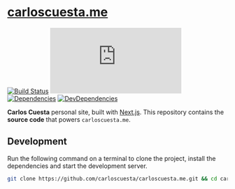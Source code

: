 # [carloscuesta.me](https://carloscuesta.me)

[![Build Status](https://img.shields.io/github/workflow/status/carloscuesta/carloscuesta.me/CI?style=flat-square)](https://github.com/carloscuesta/carloscuesta.me/actions?query=workflow%3ACI+branch%3Amaster)
[![Coverage](https://img.shields.io/codecov/c/github/carloscuesta/carloscuesta.me?style=flat-square)](https://codecov.io/gh/carloscuesta/carloscuesta.me)
[![Dependencies](https://img.shields.io/david/carloscuesta/carloscuesta.me.svg?style=flat-square)](https://david-dm.org/carloscuesta/carloscuesta.me)
[![DevDependencies](https://img.shields.io/david/dev/carloscuesta/carloscuesta.me.svg?style=flat-square)](https://david-dm.org/carloscuesta/carloscuesta.me#info=devDependencies)

**Carlos Cuesta** personal site, built with [Next.js](https://nextjs.org/). This repository contains the **source code** that powers `carloscuesta.me`.

## Development

Run the following command on a terminal to clone the project, install the dependencies and start the development server.

```bash
git clone https://github.com/carloscuesta/carloscuesta.me.git && cd carloscuesta.me && yarn install && yarn run dev
```
